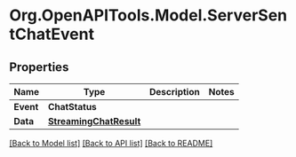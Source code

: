 # Org.OpenAPITools.Model.ServerSentChatEvent

## Properties

Name | Type | Description | Notes
------------ | ------------- | ------------- | -------------
**Event** | **ChatStatus** |  | 
**Data** | [**StreamingChatResult**](StreamingChatResult.md) |  | 

[[Back to Model list]](../../README.md#documentation-for-models) [[Back to API list]](../../README.md#documentation-for-api-endpoints) [[Back to README]](../../README.md)

